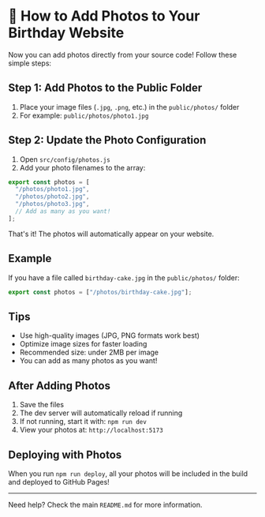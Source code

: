 # 📸 How to Add Photos to Your Birthday Website

Now you can add photos directly from your source code! Follow these simple steps:

## Step 1: Add Photos to the Public Folder

1. Place your image files (`.jpg`, `.png`, etc.) in the `public/photos/` folder
2. For example: `public/photos/photo1.jpg`

## Step 2: Update the Photo Configuration

1. Open `src/config/photos.js`
2. Add your photo filenames to the array:

```javascript
export const photos = [
  "/photos/photo1.jpg",
  "/photos/photo2.jpg",
  "/photos/photo3.jpg",
  // Add as many as you want!
];
```

That's it! The photos will automatically appear on your website.

## Example

If you have a file called `birthday-cake.jpg` in the `public/photos/` folder:

```javascript
export const photos = ["/photos/birthday-cake.jpg"];
```

## Tips

- Use high-quality images (JPG, PNG formats work best)
- Optimize image sizes for faster loading
- Recommended size: under 2MB per image
- You can add as many photos as you want!

## After Adding Photos

1. Save the files
2. The dev server will automatically reload if running
3. If not running, start it with: `npm run dev`
4. View your photos at: `http://localhost:5173`

## Deploying with Photos

When you run `npm run deploy`, all your photos will be included in the build and deployed to GitHub Pages!

---

Need help? Check the main `README.md` for more information.
